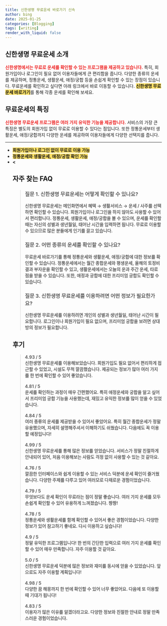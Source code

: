 ```yaml
---
title: 신한생명 무료운세 바로가기 신속
author: bing
date: 2025-01-25
categories: [Blogging]
tags: [writing]
render_with_liquid: false
---
```



<h2 id='신한생명 무료운세 소개'>신한생명 무료운세 소개</h2>

<p><b><span style="color: #ee2323;">신한생명에서는 무료로 운세를 확인할 수 있는 프로그램을 제공하고 있습니다.</span></b> 특히, 회원가입이나 로그인이 필요 없어 이용자들에게 큰 편리함을 줍니다. 다양한 종류의 운세를 제공하며, 정통운세, 생활운세, 애정/궁합 등을 손쉽게 확인할 수 있는 장점이 있습니다. 무료운세를 확인하고 싶다면 아래 링크에서 바로 이동할 수 있습니다. <b><span style="background-color: #ffe066;">신한생명 무료운세 바로가기</span></b>를 통해 각종 운세를 확인해 보세요.</p>

<h2 id='무료운세의 특징'>무료운세의 특징</h2>

<p><b><span style="color: #ee2323;">신한생명 무료운세 프로그램은 여러 가지 유익한 기능을 제공합니다.</span></b> 서비스의 가장 큰 특징은 별도의 회원가입 없이 무료로 이용할 수 있다는 점입니다. 또한 정통운세부터 생활운세, 애정/궁합까지 다양한 운세를 제공하여 이용자들에게 다양한 선택지를 줍니다.</p>

<p><hr />
<ul>
    <li><b><span style="background-color: #ffe066;">회원가입이나 로그인 없이 무료로 이용 가능</span></b></li>
    <li><b><span style="background-color: #ffe066;">정통운세와 생활운세, 애정/궁합 확인 가능</span></b></li>
    <li><b>&lt;</p>
<h2 id='자주_찾는_FAQ'>자주 찾는 FAQ</h2>
<div itemscope="" itemtype="https://schema.org/FAQPage"> 
<blockquote> 
<div itemscope="" itemprop="mainEntity" itemtype="https://schema.org/Question"> 
<h3 itemprop="name">질문 1. 신한생명 무료운세는 어떻게 확인할 수 있나요?</h3> 
<div itemscope="" itemprop="acceptedAnswer" itemtype="https://schema.org/Answer"> 
<span itemprop="text"> 
<p>신한생명 무료운세는 메인화면에서 혜택 → 생활서비스 → 운세 / 사주를 선택하면 확인할 수 있습니다. 회원가입이나 로그인을 하지 않아도 사용할 수 있어서 편리합니다. 정통운세, 생활운세, 애정/궁합을 볼 수 있으며, 운세를 확인할 때는 자신의 성별과 생년월일, 태어난 시간을 입력하면 됩니다. 무료로 이용할 수 있으므로 많은 분들에게 인기를 끌고 있습니다.</p> 
</span> 
</div> 
</div> 

<div itemscope="" itemprop="mainEntity" itemtype="https://schema.org/Question"> 
<h3 itemprop="name">질문 2. 어떤 종류의 운세를 확인할 수 있나요?</h3> 
<div itemscope="" itemprop="acceptedAnswer" itemtype="https://schema.org/Answer"> 
<span itemprop="text"> 
<p>무료운세 바로가기를 통해 정통운세와 생활운세, 애정/궁합에 대한 정보를 확인할 수 있습니다. 정통운세에서는 월간 종합운세와 평생운세, 올해의 토정비결과 부자운을 확인할 수 있고, 생활운세에서는 오늘의 운과 주간 운세, 타로점을 받을 수 있습니다. 또한, 애정과 궁합에 대한 프리미엄 궁합도 확인할 수 있습니다.</p> 
</span> 
</div> 
</div> 

<div itemscope="" itemprop="mainEntity" itemtype="https://schema.org/Question"> 
<h3 itemprop="name">질문 3. 신한생명 무료운세를 이용하려면 어떤 정보가 필요한가요?</h3> 
<div itemscope="" itemprop="acceptedAnswer" itemtype="https://schema.org/Answer"> 
<span itemprop="text"> 
<p>신한생명 무료운세를 이용하려면 개인의 성별과 생년월일, 태어난 시간이 필요합니다. 로그인이나 회원가입이 필요 없으며, 프리미엄 궁합을 보려면 상대방의 정보가 필요합니다.</p> 
</span> 
</div> 
</div> 
</blockquote> 
</div>
<h2 id='후기'>후기</h2>
<div itemscope itemtype="https://schema.org/Product">
  <blockquote>
  <div itemprop="review" itemscope itemtype="https://schema.org/Review">
      <div itemprop="reviewRating" itemscope itemtype="https://schema.org/Rating"> <span itemprop="ratingValue">4.93</span> / <span itemprop="bestRating">5</span> </div>
      <span itemprop="reviewBody">신한생명 무료운세를 이용해보았습니다. 회원가입도 필요 없어서 편리하게 접근할 수 있었고, 시설도 무척 깔끔했습니다. 제공되는 정보가 많아 여러 가지를 한 번에 확인할 수 있어 좋았습니다.</span>
  </div>
  <br>
  <div itemprop="review" itemscope itemtype="https://schema.org/Review">
      <div itemprop="reviewRating" itemscope itemtype="https://schema.org/Rating"> <span itemprop="ratingValue">4.81</span> / <span itemprop="bestRating">5</span> </div>
      <span itemprop="reviewBody">운세를 확인하는 과정이 매우 간편했어요. 특히 애정운세와 궁합을 알고 싶어서 프리미엄 궁합 기능을 사용했는데, 재밌고 유익한 정보를 많이 얻을 수 있었습니다.</span>
  </div>
  <br>
  <div itemprop="review" itemscope itemtype="https://schema.org/Review">
      <div itemprop="reviewRating" itemscope itemtype="https://schema.org/Rating"> <span itemprop="ratingValue">4.84</span> / <span itemprop="bestRating">5</span> </div>
      <span itemprop="reviewBody">여러 종류의 운세를 제공받을 수 있어서 좋았어요. 특히 월간 종합운세가 정말 유용했으며, 자세히 설명해주셔서 이해하기도 쉬웠습니다. 다음에도 꼭 이용할 예정입니다!</span>
  </div>
  <br>
  <div itemprop="review" itemscope itemtype="https://schema.org/Review">
      <div itemprop="reviewRating" itemscope itemtype="https://schema.org/Rating"> <span itemprop="ratingValue">4.99</span> / <span itemprop="bestRating">5</span> </div>
      <span itemprop="reviewBody">신한생명 무료운세를 통해 많은 정보를 얻었습니다. 서비스가 정말 친절하게 안내되어 있어, 처음 이용해보는 사람도 걱정 없이 사용할 수 있는 것 같아요.</span>
  </div>
  <br>
  <div itemprop="review" itemscope itemtype="https://schema.org/Review">
      <div itemprop="reviewRating" itemscope itemtype="https://schema.org/Rating"> <span itemprop="ratingValue">4.76</span> / <span itemprop="bestRating">5</span> </div>
      <span itemprop="reviewBody">깔끔한 인터페이스와 쉽게 이용할 수 있는 서비스 덕분에 운세 확인이 즐거웠습니다. 다양한 주제를 다루고 있어 여러모로 다채로운 경험이었습니다.</span>
  </div>
  <br>
  <div itemprop="review" itemscope itemtype="https://schema.org/Review">
      <div itemprop="reviewRating" itemscope itemtype="https://schema.org/Rating"> <span itemprop="ratingValue">4.79</span> / <span itemprop="bestRating">5</span> </div>
      <span itemprop="reviewBody">무엇보다도 운세 확인이 무료라는 점이 정말 좋습니다. 여러 가지 운세를 모두 손쉽게 확인할 수 있어 유용하게 느껴졌습니다. 짱짱!</span>
  </div>
  <br>
  <div itemprop="review" itemscope itemtype="https://schema.org/Review">
      <div itemprop="reviewRating" itemscope itemtype="https://schema.org/Rating"> <span itemprop="ratingValue">4.78</span> / <span itemprop="bestRating">5</span> </div>
      <span itemprop="reviewBody">정통운세와 생활운세를 함께 확인할 수 있어서 좋은 경험이었습니다. 다양한 정보가 있어 참고하기 좋네요. 다시 이용하고 싶습니다!</span>
  </div>
  <br>
  <div itemprop="review" itemscope itemtype="https://schema.org/Review">
      <div itemprop="reviewRating" itemscope itemtype="https://schema.org/Rating"> <span itemprop="ratingValue">4.9</span> / <span itemprop="bestRating">5</span> </div>
      <span itemprop="reviewBody">정말 유익한 프로그램입니다! 한 번의 간단한 입력으로 여러 가지 운세를 확인할 수 있어 매우 만족합니다. 자주 이용할 것 같아요.</span>
  </div>
  <br>
  <div itemprop="review" itemscope itemtype="https://schema.org/Review">
      <div itemprop="reviewRating" itemscope itemtype="https://schema.org/Rating"> <span itemprop="ratingValue">5.0</span> / <span itemprop="bestRating">5</span> </div>
      <span itemprop="reviewBody">신한생명 무료운세 덕분에 많은 정보와 재미를 동시에 얻을 수 있었습니다. 앞으로도 자주 이용할 계획입니다!</span>
  </div>
  <br>
  <div itemprop="review" itemscope itemtype="https://schema.org/Review">
      <div itemprop="reviewRating" itemscope itemtype="https://schema.org/Rating"> <span itemprop="ratingValue">4.98</span> / <span itemprop="bestRating">5</span> </div>
      <span itemprop="reviewBody">다양한 꿈 해몽까지 한 번에 확인할 수 있어 너무 좋았어요. 다음에 또 이용할 때 기대가 됩니다!</span>
  </div>
  <br>
  <div itemprop="review" itemscope itemtype="https://schema.org/Review">
      <div itemprop="reviewRating" itemscope itemtype="https://schema.org/Rating"> <span itemprop="ratingValue">4.83</span> / <span itemprop="bestRating">5</span> </div>
      <span itemprop="reviewBody">이용자가 많은 이유를 알겠더라고요. 다양한 정보와 친절한 안내로 정말 만족스러운 경험이었습니다.</span>
  </div>
  </blockquote>
</div>
